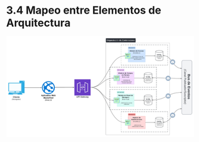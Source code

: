 # 3.4 Mapeo entre Elementos de Arquitectura

![CreacionEvento](/s01-Grupo3-MusicFest/Proyecto/Imagenes/Mapeo%20de%20Arquitectura.jpeg)